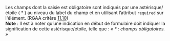 Les champs dont la saisie est obligatoire sont indiqués par une astérisque/étoile ( * ) au niveau du label du champ et en utilisant l’attribut `required` sur l'élément. (RGAA critère [11.10](https://accessibilite.public.lu/fr/rgaa4.1.2/criteres.html#crit-11-10))\
**Note** : Il est à noter qu’une indication en début de formulaire doit indiquer la signification de cette astérisque/étoile, telle que : *« * : champs obligatoires. »*
